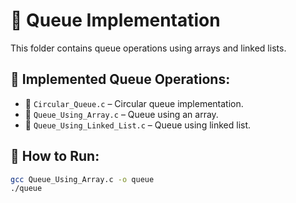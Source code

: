 # 📂 Queue Implementation

This folder contains queue operations using arrays and linked lists.

## 📌 Implemented Queue Operations:
- 📌 `Circular_Queue.c` – Circular queue implementation.
- 📌 `Queue_Using_Array.c` – Queue using an array.
- 📌 `Queue_Using_Linked_List.c` – Queue using linked list.

## 📌 How to Run:
```bash
gcc Queue_Using_Array.c -o queue
./queue
